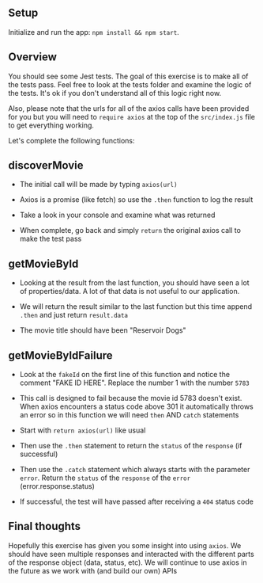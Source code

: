 ## Setup

Initialize and run the app: `npm install && npm start`.

## Overview

You should see some Jest tests. The goal of this exercise is to make all of the tests pass. Feel free to look at the tests folder and examine the logic of the tests. It's ok if you don't understand all of this logic right now.

Also, please note that the urls for all of the axios calls have been provided for you but you will need to `require axios` at the top of the `src/index.js` file to get everything working. 

Let's complete the following functions: 


## discoverMovie

* The initial call will be made by typing `axios(url)`

* Axios is a promise (like fetch) so use the `.then` function to log the result

* Take a look in your console and examine what was returned

* When complete, go back and simply `return` the original axios call to make the test pass


## getMovieById

* Looking at the result from the last function, you should have seen a lot of properties/data. A lot of that data is not useful to our application. 

* We will return the result similar to the last function but this time append `.then` and just return `result.data`

* The movie title should have been "Reservoir Dogs"


## getMovieByIdFailure

* Look at the `fakeId` on the first line of this function and notice the comment "FAKE ID HERE". Replace the number 1 with the number `5783`

* This call is designed to fail because the movie id 5783 doesn't exist. When axios encounters a status code above 301 it automatically throws an error so in this function we will need `then` AND `catch` statements

* Start with `return axios(url)` like usual

* Then use the `.then` statement to return the `status` of the `response` (if successful)

* Then use the `.catch` statement which always starts with the parameter `error`. Return the `status` of the `response` of the `error` (error.response.status)

* If successful, the test will have passed after receiving a `404` status code


## Final thoughts 

Hopefully this exercise has given you some insight into using `axios`. We should have seen multiple responses and interacted with the different parts of the response object (data, status, etc). We will continue to use axios in the future as we work with (and build our own) APIs